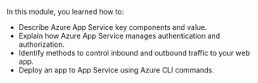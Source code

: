 
In this module, you learned how to:

- Describe Azure App Service key components and value.
- Explain how Azure App Service manages authentication and authorization.
- Identify methods to control inbound and outbound traffic to your web app.
- Deploy an app to App Service using Azure CLI commands.
